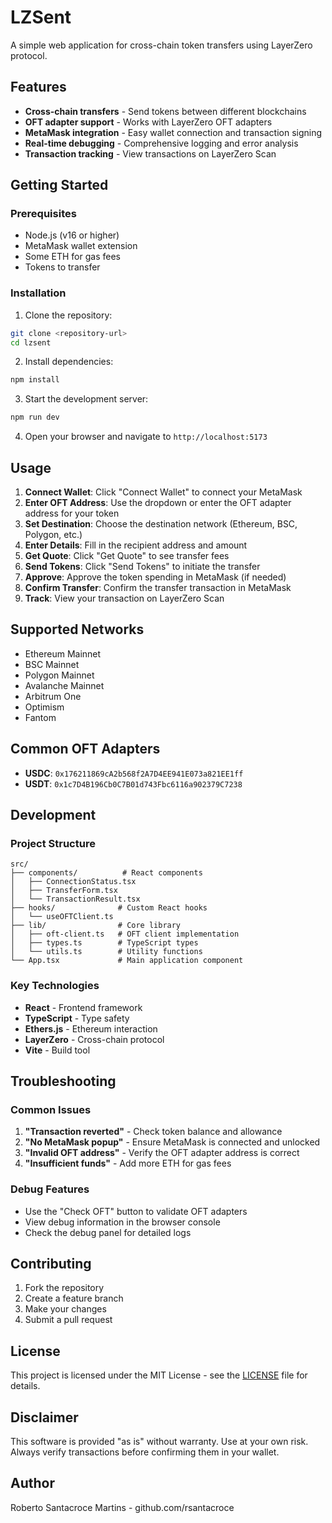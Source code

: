 # LZSent

A simple web application for cross-chain token transfers using LayerZero protocol.

## Features

- **Cross-chain transfers** - Send tokens between different blockchains
- **OFT adapter support** - Works with LayerZero OFT adapters
- **MetaMask integration** - Easy wallet connection and transaction signing
- **Real-time debugging** - Comprehensive logging and error analysis
- **Transaction tracking** - View transactions on LayerZero Scan

## Getting Started

### Prerequisites

- Node.js (v16 or higher)
- MetaMask wallet extension
- Some ETH for gas fees
- Tokens to transfer

### Installation

1. Clone the repository:
```bash
git clone <repository-url>
cd lzsent
```

2. Install dependencies:
```bash
npm install
```

3. Start the development server:
```bash
npm run dev
```

4. Open your browser and navigate to `http://localhost:5173`

## Usage

1. **Connect Wallet**: Click "Connect Wallet" to connect your MetaMask
2. **Enter OFT Address**: Use the dropdown or enter the OFT adapter address for your token
3. **Set Destination**: Choose the destination network (Ethereum, BSC, Polygon, etc.)
4. **Enter Details**: Fill in the recipient address and amount
5. **Get Quote**: Click "Get Quote" to see transfer fees
6. **Send Tokens**: Click "Send Tokens" to initiate the transfer
7. **Approve**: Approve the token spending in MetaMask (if needed)
8. **Confirm Transfer**: Confirm the transfer transaction in MetaMask
9. **Track**: View your transaction on LayerZero Scan

## Supported Networks

- Ethereum Mainnet
- BSC Mainnet
- Polygon Mainnet
- Avalanche Mainnet
- Arbitrum One
- Optimism
- Fantom

## Common OFT Adapters

- **USDC**: `0x176211869cA2b568f2A7D4EE941E073a821EE1ff`
- **USDT**: `0x1c7D4B196Cb0C7B01d743Fbc6116a902379C7238`

## Development

### Project Structure

```
src/
├── components/          # React components
│   ├── ConnectionStatus.tsx
│   ├── TransferForm.tsx
│   └── TransactionResult.tsx
├── hooks/              # Custom React hooks
│   └── useOFTClient.ts
├── lib/                # Core library
│   ├── oft-client.ts   # OFT client implementation
│   ├── types.ts        # TypeScript types
│   └── utils.ts        # Utility functions
└── App.tsx             # Main application component
```

### Key Technologies

- **React** - Frontend framework
- **TypeScript** - Type safety
- **Ethers.js** - Ethereum interaction
- **LayerZero** - Cross-chain protocol
- **Vite** - Build tool

## Troubleshooting

### Common Issues

1. **"Transaction reverted"** - Check token balance and allowance
2. **"No MetaMask popup"** - Ensure MetaMask is connected and unlocked
3. **"Invalid OFT address"** - Verify the OFT adapter address is correct
4. **"Insufficient funds"** - Add more ETH for gas fees

### Debug Features

- Use the "Check OFT" button to validate OFT adapters
- View debug information in the browser console
- Check the debug panel for detailed logs

## Contributing

1. Fork the repository
2. Create a feature branch
3. Make your changes
4. Submit a pull request

## License

This project is licensed under the MIT License - see the [LICENSE](LICENSE) file for details.

## Disclaimer

This software is provided "as is" without warranty. Use at your own risk. Always verify transactions before confirming them in your wallet.

## Author

Roberto Santacroce Martins - github.com/rsantacroce